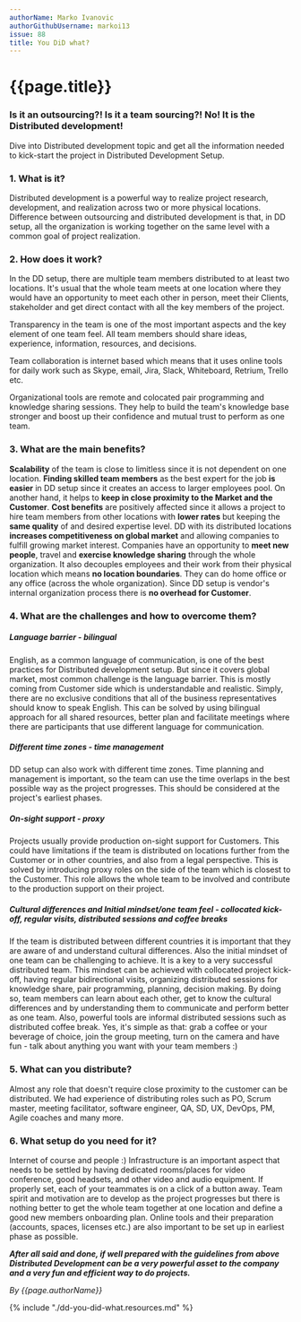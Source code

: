 ```yaml
---
authorName: Marko Ivanovic
authorGithubUsername: markoi13
issue: 88
title: You DiD what?
---
```


# {{page.title}}

### Is it an outsourcing?! Is it a team sourcing?! No! It is the Distributed development!

Dive into Distributed development topic and get all the information needed to kick-start the project in Distributed Development Setup.

### 1. What is it?
Distributed development is a powerful way to realize project research, development, and realization across two or more physical locations. Difference between outsourcing and distributed development is that, in DD setup, all the organization is working together on the same level with a common goal of project realization.

### 2. How does it work?
In the DD setup, there are multiple team members distributed to at least two locations. It's usual that the whole team meets at one location where they would have an opportunity to meet each other in person, meet their Clients, stakeholder and get direct contact with all the key members of the project.

Transparency in the team is one of the most important aspects and the key element of one team feel. All team members should share ideas, experience, information, resources, and decisions.

Team collaboration is internet based which means that it uses online tools for daily work such as Skype, email, Jira, Slack, Whiteboard, Retrium, Trello etc.

Organizational tools are remote and colocated pair programming and knowledge sharing sessions. They help to build the team's knowledge base stronger and boost up their confidence and mutual trust to perform as one team.

### 3. What are the main benefits?
**Scalability** of the team is close to limitless since it is not dependent on one location. **Finding skilled team members** as the best expert for the job **is easier** in DD setup since it creates an access to larger employees pool. On another hand, it helps to **keep in close proximity to the Market and the Customer**. **Cost benefits** are positively affected since it allows a project to hire team members from other locations with **lower rates** but keeping the **same quality** of and desired expertise level.
DD with its distributed locations **increases competitiveness on global market** and allowing companies to fulfill growing market interest. Companies have an opportunity to **meet new people**, travel and **exercise knowledge sharing** through the whole organization.
It also decouples employees and their work from their physical location which means **no location boundaries**. They can do home office or any office (across the whole organization).
Since DD setup is vendor's internal organization process there is **no overhead for Customer**.

### 4. What are the challenges and how to overcome them?
##### Language barrier - bilingual
English, as a common language of communication, is one of the best practices for Distributed development setup. But since it covers global market, most common challenge is the language barrier. This is mostly coming from Customer side which is understandable and realistic. Simply, there are no exclusive conditions that all of the business representatives should know to speak English. This can be solved by using bilingual approach for all shared resources, better plan and facilitate meetings where there are participants that use different language for communication.

##### Different time zones - time management
DD setup can also work with different time zones. Time planning and management is important, so the team can use the time overlaps in the best possible way as the project progresses. This should be considered at the project's earliest phases.

##### On-sight support - proxy
Projects usually provide production on-sight support for Customers. This could have limitations if the team is distributed on locations further from the Customer or in other countries, and also from a legal perspective. This is solved by introducing proxy roles on the side of the team which is closest to the Customer. This role allows the whole team to be involved and contribute to the production support on their project.

##### Cultural differences and Initial mindset/one team feel - collocated kick-off, regular visits, distributed sessions and coffee breaks
If the team is distributed between different countries it is important that they are aware of and understand cultural differences. Also the initial mindset of one team can be challenging to achieve. It is a key to a very successful distributed team. This mindset can be achieved with collocated project kick-off, having regular bidirectional visits, organizing distributed sessions for knowledge share, pair programming, planning, decision making. By doing so, team members can learn about each other, get to know the cultural differences and by understanding them to communicate and perform better as one team.
Also, powerful tools are informal distributed sessions such as distributed coffee break. Yes, it's simple as that: grab a coffee or your beverage of choice, join the group meeting, turn on the camera and have fun - talk about anything you want with your team members :)

### 5. What can you distribute?
Almost any role that doesn't require close proximity to the customer can be distributed. We had experience of distributing roles such as PO, Scrum master, meeting facilitator, software engineer, QA, SD, UX, DevOps, PM, Agile coaches and many more.

### 6. What setup do you need for it?
Internet of course and people :)
Infrastructure is an important aspect that needs to be settled by having dedicated rooms/places for video conference, good headsets, and other video and audio equipment. If properly set, each of your teammates is on a click of a button away.
Team spirit and motivation are to develop as the project progresses but there is nothing better to get the whole team together at one location and define a good new members onboarding plan. Online tools and their preparation (accounts, spaces, licenses etc.) are also important to be set up in earliest phase as possible.

**_After all said and done, if well prepared with the guidelines from above Distributed Development can be a very powerful asset to the company and a very fun and efficient way to do projects._**


*By {{page.authorName}}*

{% include "./dd-you-did-what.resources.md" %}
